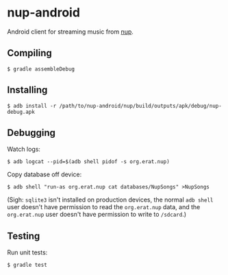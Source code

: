 # nup-android

Android client for streaming music from [nup].

[nup]: http://github.com/derat/nup

## Compiling

```
$ gradle assembleDebug
```

## Installing

```
$ adb install -r /path/to/nup-android/nup/build/outputs/apk/debug/nup-debug.apk
```

## Debugging

Watch logs:

```
$ adb logcat --pid=$(adb shell pidof -s org.erat.nup)
```

Copy database off device:

```
$ adb shell "run-as org.erat.nup cat databases/NupSongs" >NupSongs
```

(Sigh: `sqlite3` isn't installed on production devices, the normal `adb shell`
user doesn't have permission to read the `org.erat.nup` data, and the
`org.erat.nup` user doesn't have permission to write to `/sdcard`.)

## Testing

Run unit tests:

```
$ gradle test
```
